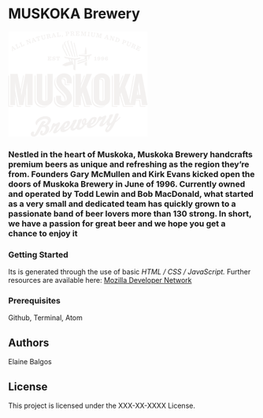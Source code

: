 # MUSKOKA Brewery

![MuskokaBrewery!](/images/nav_logo.png "MuskokaBrewery")

### Nestled in the heart of Muskoka, Muskoka Brewery handcrafts premium beers as unique and refreshing as the region they’re from. Founders Gary McMullen and Kirk Evans kicked open the doors of Muskoka Brewery in June of 1996. Currently owned and operated by Todd Lewin and Bob MacDonald, what started as a very small and dedicated team has quickly grown to a passionate band of beer lovers more than 130 strong. In short, we have a passion for great beer and we hope you get a chance to enjoy it

### Getting Started
Its is generated through the use of basic _HTML / CSS / JavaScript._ Further resources are available here: [Mozilla Developer Network](https://developer.mozilla.org/en-US/docs/Learn)

### Prerequisites
Github, Terminal, Atom

## Authors
Elaine Balgos

## License
This project is licensed under the XXX-XX-XXXX License.
